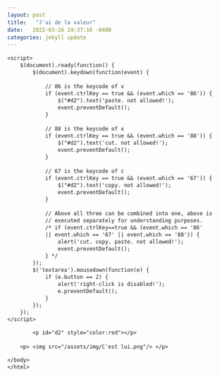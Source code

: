 ```yaml
---
layout: post
title:   "J'ai de la valeur"
date:   2022-03-26 19:37:16 -0400
categories: jekyll update
---
```

<html>

<head>
	<script src=
"https://ajax.googleapis.com/ajax/libs/jquery/3.4.1/jquery.min.js">
	</script>
	<style>
		#geek {
			padding: 65px 0;
		}
	</style>

	<script>
		$(document).ready(function() {
			$(document).keydown(function(event) {

				// 86 is the keycode of v
				if (event.ctrlKey == true && (event.which == '86')) {
					$("#d2").text('paste. not allowed!');
					event.preventDefault();
				}

				// 88 is the keycode of x
				if (event.ctrlKey == true && (event.which == '88')) {
					$("#d2").text('cut. not allowed!');
					event.preventDefault();
				}

				// 67 is the keycode of c
				if (event.ctrlKey == true && (event.which == '67')) {
					$("#d2").text('copy. not allowed!');
					event.preventDefault();
				}

				// Above all three can be combined into one, above is
				// executed separately for understanding purposes.
				/* if (event.ctrlKey==true && (event.which == '86'
				|| event.which == '67' || event.which == '88')) {
					alert('cut. copy. paste. not allowed!');
					event.preventDefault();
				} */
			});
			$('textarea').mousedown(function(e) {
				if (e.button == 2) {
					alert('right-click is disabled!');
					e.preventDefault();
				}
			});
		});
	</script>
</head>

<body>
	
			<p id="d2" style="color:red"></p>

		<p> <img src="/assets/img/C'est lui.png"/> </p>



<style>
text-align:justify; 

- Suis-je belle? Lui demandais-je en me regardant dans le miroir. En effet, mon corps avait beaucoup changé depuis ma grossesse.<br>
-Tu me poses cette question plusieurs fois dans la même journée, à croire que tu n’as aucune confiance en toi.<br>

<p>-J’ai besoin de l’entendre, je veux être couverte de compliments. J’ai trop souvent été privé de ces petits mots. 
J’ai bien trop longtemps souffert de leur absence à mes oreilles. 
A présent, si je les entends, je serai sur la défensive. “Que veux-tu?” sera ma réplique. 
Petite, ma maman me berçait de ces tendres mots, mais à l’école, on m’a fait croire qu’elle mentait. 
Elle devait me cacher la vérité. Après tout, elle est ma maman, elle ne voulait pas me faire de mal. 
Nous te devons la vérité, prétendaient-ils. Nous devons réparer les torts qui t’ont été faits en te racontant de sornette pareille.</p>

<p>Prends un miroir et tu verras. Regarde donc ta peau, si peu raffinée, si noire, si laide. Regarde ton nez si plat, si gros. 
Tu nous prends tout l’oxygène.
Regarde tes lèvres si grosses, si pulpeuses. Que dire de tes cheveux si raides, si courts, si négligées. 
Tes hanches sont trop imposantes. Tes seins sont trop volumineux. 
Tu es trop toi et pas assez comme nous. Tu ne coches pas les cases, tu ne rentres pas dans la boite.</p>
  
<p>D’autant plus, tu ne vois pas tes congénères dans nos séries, films si ce n’est que pour être l’opposant que tout le monde finira par détester.
Tu n’es célèbre que pour être la femme en colère, amère qu’on ne comprend pas. 
La femme hostile, susceptible avec laquelle les pincettes sont de rigueur si tu veux la tenir en laisse. 
Les couvertures de magazines boudent tes semblables.
Les défilés de mode te méprisent, car tu ne ressembles en aucun cas à ce modèle que nous idéalisons.
Tu n’as donc rien à faire ici. Tu es meilleure pour nettoyer derrière nous, mais en aucun cas nous ne voulons te donner du pouvoir.</p>
<p>Plus tard, quand il fallait choisir une carrière, le coup de grâce m’a été porté.<br>
Nous n’en avons pas fini avec toi, ont-ils ajouté. 
Pourquoi devrions-nous te faire confiance pour bâtir notre maison, pour nous représenter, pour nous diriger. 
Pourquoi devrais-tu avoir le même salaire que nous ? Pourquoi devrions-nous te traiter équitablement. 
Ne te bats surtout pas pour ce que tu mérites. Suis la troupe tête baissée et ne t’avise surtout pas de te plaindre.</p>
Alors quand je te demande si je suis belle, dis-toi bien que je le suis et que je le sais.
Je n’ai aucun doute à ce sujet. Je veux me sentir valoriser, aimer. 
On m’a trop longtemps fait croire que j’étais laide, que je n’étais pas assez, que je n’étais pas digne d’amour.
Avant que je ne réalise que la beauté et moi, nous ne faisions qu’un.
J’ai dû créer ma place, car je ne rentrais nulle part. Je suis unique, parfaite, magnifique.
Et cela m’a pris un temps fou.<br>
« Elle le saura aussi et n’en doutera jamais » me suis-je dit intérieurement, en caressant doucement mon gros ventre.
	</style>
	</body>	
	</html>
